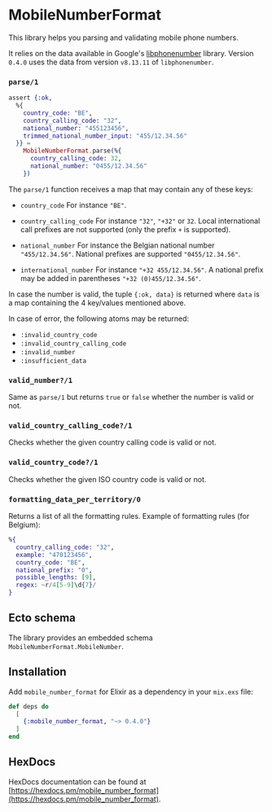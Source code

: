 # MobileNumberFormat

This library helps you parsing and validating mobile phone numbers.

It relies on the data available in Google's [libphonenumber](https://github.com/google/libphonenumber) library. Version `0.4.0` uses the data from version `v8.13.11` of `libphonenumber`.

### `parse/1`

```elixir
assert {:ok,
  %{
    country_code: "BE",
    country_calling_code: "32",
    national_number: "455123456",
    trimmed_national_number_input: "455/12.34.56"
  }} =
    MobileNumberFormat.parse(%{
      country_calling_code: 32,
      national_number: "0455/12.34.56"
    })
```

The `parse/1` function receives a map that may contain any of these keys:
* `country_code`
  For instance `"BE"`.

* `country_calling_code`
  For instance `"32"`, `"+32"` or `32`.
  Local international call prefixes are not supported (only the prefix `+` is supported).

* `national_number`
  For instance the Belgian national number `"455/12.34.56"`. National prefixes are supported `"0455/12.34.56"`.

* `international_number`
  For instance `"+32 455/12.34.56"`. A national prefix may be added in parentheses `"+32 (0)455/12.34.56"`.

In case the number is valid, the tuple `{:ok, data}` is returned where `data` is a map containing the 4 key/values mentioned above.

In case of error, the following atoms may be returned:

* `:invalid_country_code`
* `:invalid_country_calling_code`
* `:invalid_number`
* `:insufficient_data`

### `valid_number?/1`

Same as `parse/1` but returns `true` or `false` whether the number is valid or not.

### `valid_country_calling_code?/1`

Checks whether the given country calling code is valid or not.

### `valid_country_code?/1`

Checks whether the given ISO country code is valid or not.

### `formatting_data_per_territory/0`

Returns a list of all the formatting rules. Example of formatting rules (for Belgium):

```elixir
%{
  country_calling_code: "32",
  example: "470123456",
  country_code: "BE",
  national_prefix: "0",
  possible_lengths: [9],
  regex: ~r/4[5-9]\d{7}/
}
```

## Ecto schema

The library provides an embedded schema `MobileNumberFormat.MobileNumber`.

## Installation

Add `mobile_number_format` for Elixir as a dependency in your `mix.exs` file:

```elixir
def deps do
  [
    {:mobile_number_format, "~> 0.4.0"}
  ]
end
```

## HexDocs

HexDocs documentation can be found at [https://hexdocs.pm/mobile_number_format](https://hexdocs.pm/mobile_number_format).
